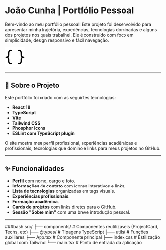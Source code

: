 # João Cunha | Portfólio Pessoal

Bem-vindo ao meu portfólio pessoal! Este projeto foi desenvolvido para apresentar minha trajetória, experiências, tecnologias dominadas e alguns dos projetos nos quais trabalhei. Ele é construído com foco em simplicidade, design responsivo e fácil navegação.

![Preview](https://github.com/J0aoCunha/React-Portifolio/raw/main/public/brackets-curly.svg)

---

## 🚀 Sobre o Projeto

Este portfólio foi criado com as seguintes tecnologias:

- **React 18**
- **TypeScript**
- **Vite**
- **Tailwind CSS**
- **Phosphor Icons**
- **ESLint com TypeScript plugin**

O site mostra meu perfil profissional, experiências acadêmicas e profissionais, tecnologias que domino e links para meus projetos no GitHub.

---

## ✨ Funcionalidades

- **Perfil** com nome, cargo e foto.
- **Informações de contato** com ícones interativos e links.
- **Lista de tecnologias** organizadas em tags visuais.
- **Experiências profissionais**.
- **Formação acadêmica**.
- **Cards de projetos** com links diretos para o GitHub.
- **Sessão "Sobre mim"** com uma breve introdução pessoal.

---
###bash
src/
├── components/        # Componentes reutilizáveis (ProjectCard, Techs, etc)
├── @types/            # Tipagens TypeScript
├── utils/             # Funções auxiliares
├── App.tsx            # Componente principal
├── index.css          # Estilização global com Tailwind
└── main.tsx           # Ponto de entrada da aplicação
###
